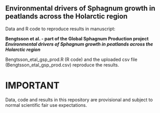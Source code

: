 ## Environmental drivers of Sphagnum growth in peatlands across the Holarctic region

Data and R code to reproduce results in manuscript:

**Bengtsson et al. - part of the Global Sphagnum Production project**  
**_Environmental drivers of Sphagnum growth in peatlands across the Holarctic region_**

Bengtsson_etal_gsp_prod.R (R code) and the uploaded csv file (Bengtsson_etal_gsp_prod.csv) reproduce the results.

# IMPORTANT
Data, code and results in this repository are provisional and subject to normal scientific fair use expectations.

